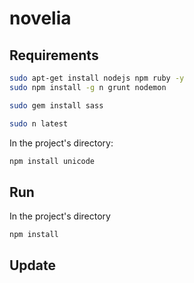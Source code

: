 # novelia

## Requirements

```bash
sudo apt-get install nodejs npm ruby -y
sudo npm install -g n grunt nodemon

sudo gem install sass

sudo n latest
```

In the project's directory:

```bash
npm install unicode
```

## Run

In the project's directory

```bash
npm install
```


## Update